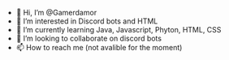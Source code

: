 - 👋 Hi, I’m @Gamerdamor
- 👀 I’m interested in Discord bots and HTML
- 🌱 I’m currently learning Java, Javascript, Phyton, HTML, CSS
- 💞️ I’m looking to collaborate on discord bots
- 📫 How to reach me (not avalible for the moment)

<!---
Gamerdamor/Gamerdamor is a ✨ special ✨ repository because its `README.md` (this file) appears on your GitHub profile.
You can click the Preview link to take a look at your changes.
--->
